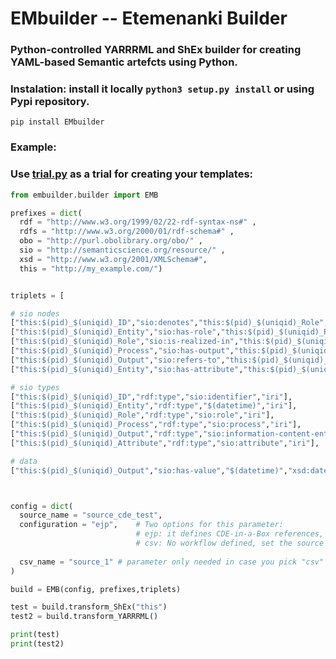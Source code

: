 # **EMbuilder** -- **Etemenanki Builder**
### Python-controlled YARRRML and ShEx builder for creating YAML-based Semantic artefcts using Python.

### **Instalation:** install it locally ```python3 setup.py install``` or using Pypi repository.

```
pip install EMbuilder
```
### **Example:** 
### Use [trial.py](https://github.com/pabloalarconm/EMbuilder/blob/main/trial.py) as a trial for creating your templates:

```python
from embuilder.builder import EMB

prefixes = dict(
  rdf = "http://www.w3.org/1999/02/22-rdf-syntax-ns#" ,
  rdfs = "http://www.w3.org/2000/01/rdf-schema#" ,
  obo = "http://purl.obolibrary.org/obo/" ,
  sio = "http://semanticscience.org/resource/" ,
  xsd = "http://www.w3.org/2001/XMLSchema#",
  this = "http://my_example.com/")


triplets = [

# sio nodes
["this:$(pid)_$(uniqid)_ID","sio:denotes","this:$(pid)_$(uniqid)_Role","iri"],
["this:$(pid)_$(uniqid)_Entity","sio:has-role","this:$(pid)_$(uniqid)_Role","iri"],
["this:$(pid)_$(uniqid)_Role","sio:is-realized-in","this:$(pid)_$(uniqid)_Process","iri"],
["this:$(pid)_$(uniqid)_Process","sio:has-output","this:$(pid)_$(uniqid)_Output","iri"],
["this:$(pid)_$(uniqid)_Output","sio:refers-to","this:$(pid)_$(uniqid)_Attribute","iri"],
["this:$(pid)_$(uniqid)_Entity","sio:has-attribute","this:$(pid)_$(uniqid)_Attribute","iri"],

# sio types
["this:$(pid)_$(uniqid)_ID","rdf:type","sio:identifier","iri"],
["this:$(pid)_$(uniqid)_Entity","rdf:type","$(datetime)","iri"],
["this:$(pid)_$(uniqid)_Role","rdf:type","sio:role","iri"],
["this:$(pid)_$(uniqid)_Process","rdf:type","sio:process","iri"],
["this:$(pid)_$(uniqid)_Output","rdf:type","sio:information-content-entity","iri"],
["this:$(pid)_$(uniqid)_Attribute","rdf:type","sio:attribute","iri"],

# data
["this:$(pid)_$(uniqid)_Output","sio:has-value","$(datetime)","xsd:date"]]



config = dict(
  source_name = "source_cde_test",
  configuration = "ejp",    # Two options for this parameter:
                            # ejp: it defines CDE-in-a-Box references, being compatible with this workflow  
                            # csv: No workflow defined, set the source configuration for been used by CSV as data source
                            
  csv_name = "source_1" # parameter only needed in case you pick "csv" as configuration
)

build = EMB(config, prefixes,triplets)

test = build.transform_ShEx("this")
test2 = build.transform_YARRRML()

print(test)
print(test2)
```